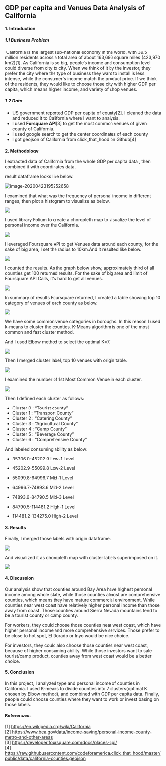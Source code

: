 ## GDP per capita and Venues Data Analysis of California

#### 1. Introduction

##### 1.1 Business Problem

​       California is the largest sub-national economy in the world, with 39.5 million residents across a total area of about 163,696 square miles (423,970 km2)[1]. As California is so big, people‘s income and consumption level could diverse from city to city. When we think of it by the investor, they prefer the city where the type of business they want to install is less intense, while the consumer's  income match the product price. If we think of the residents, they would like to choose those city with higher GDP per capita, which means higher income, and variety of shop venues. 

##### 1.2 Data 

* US government reported GDP per capita of county[2]. I cleaned the data and reduced it to California where I want to analysis.
* I used **Forsquare API**[3] to get the most common venues of given county of California.
* I used google search to get the center coordinates of each county
* I got geojson of California from click_that_hood on Github[4]



#### 2. Methodology

I extracted data of California from the whole GDP per capita data , then combined it with coordinates data.

result dataframe looks like below. 

![image-20200423195252658](images/df_california.png)

I examined that what was the frequency of personal income in different ranges, then plot a histogram to visualize as below.

![](images/hist.png)

I used library Folium to create a choropleth map to visualize the level of personal income over the  California.

![](images/chorowithoutmark.png)

I leveraged Foursquare API to get Venues data around each county, for the sake of big area, I set the radius to 10km.And it resulted like below.

![](images/venues.png)

I counted the results. As the graph below show, approximately third of all counties get 100 returned results. For the sake of big area and limit of Foursquare API Calls, it's hard to get all venues.

![](images/resultcount.png)

In summary of results Foursquare returned, I created a table showing top 10 category of venues of each county as below.

![](images/top10venues.png)

We have some common venue categories in boroughs. In this reason I used k-means to cluster the counties. K-Means algorithm is one of the most common and fast cluster method. 

And I used Elbow method to select the optimal K=7.

![](images/optimalk.png)

Then I merged cluster label, top 10 venues with origin table.

![](images/merged.png)

I examined the number of 1st Most Common Venue in each cluster.

![](images/clusters.png)

Then I defined each cluster as follows:

* Cluster 0 : “Tourist county”
* Cluster 1 : “Transport County”
* Cluster 2 : “Catering County”
* Cluster 3 : “Agricultural County”
* Cluster 4 : “Camp County”
* Cluster 5 : “Beverage County”
* Cluster 6 : “Comprehensive County”

And labeled consuming ability as below:

* 35306.0-45202.9 Low-1 Level

* 45202.9-55099.8 Low-2 Level
* 55099.8-64996.7 Mid-1 Level
* 64996.7-74893.6 Mid-2 Level
* 74893.6-84790.5 Mid-3 Level
* 84790.5-114481.2 High-1 Level
* 114481.2-134275.0 High-2 Level

#### 3. Results

Finally, I merged those labels with origin dataframe.

![](images/final.png)

And visualized it as choropleth map with cluster labels superimposed on it.

![](images/finalchoro.png)

#### 4. Discussion

Our analysis show that counties around Bay Area have highest personal income among whole state, while those counties almost are comprehensive counties, which means they have mature commercial environment. While counties near west coast have relatively higher personal income than those away from coast. Those counties around Sierra Nevada mountains tend to be a tourist county or camp county.

For workers, they could choose those counties near west coast, which have higher personal income and more comprehensive services. Those prefer to be close to hot spot, EI Dorado or Inyo would be nice choice.

For investors, they could also choose those counties near west coast, because of higher consuming ability. While those investors want to sale tourist/camp product, counties away from west coast would be a better choice.

#### 5. Conclusion

In this project, I analyzed type and personal income of counties in California. I used K-means to divide counties into 7 clusters(optimal K chosen by Elbow method), and combined with GDP per capita data. Finally, people could choose counties where they want to work or invest basing on those labels.

#### References:

[1] https://en.wikipedia.org/wiki/California  
[2] https://www.bea.gov/data/income-saving/personal-income-county-metro-and-other-areas  
[3] https://developer.foursquare.com/docs/places-api/  
[4] https://raw.githubusercontent.com/codeforamerica/click_that_hood/master/public/data/california-counties.geojson